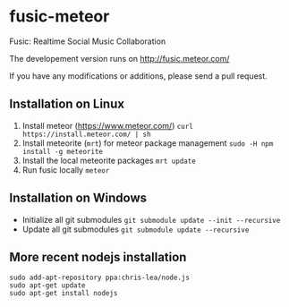 fusic-meteor
============

Fusic: Realtime Social Music Collaboration

The developement version runs on http://fusic.meteor.com/

If you have any modifications or additions, please send a pull request.

Installation on Linux
---------------------
1. Install meteor (https://www.meteor.com/)
   `curl https://install.meteor.com/ | sh`
2. Install meteorite (`mrt`) for meteor package management
   `sudo -H npm install -g meteorite`
3. Install the local meteorite packages
   `mrt update`
4. Run fusic locally
   `meteor`

Installation on Windows
-----------------------
- Initialize all git submodules
  `git submodule update --init --recursive`
- Update all git submodules
  `git submodule update --recursive`

More recent nodejs installation
-------------------
    sudo add-apt-repository ppa:chris-lea/node.js
    sudo apt-get update
    sudo apt-get install nodejs

